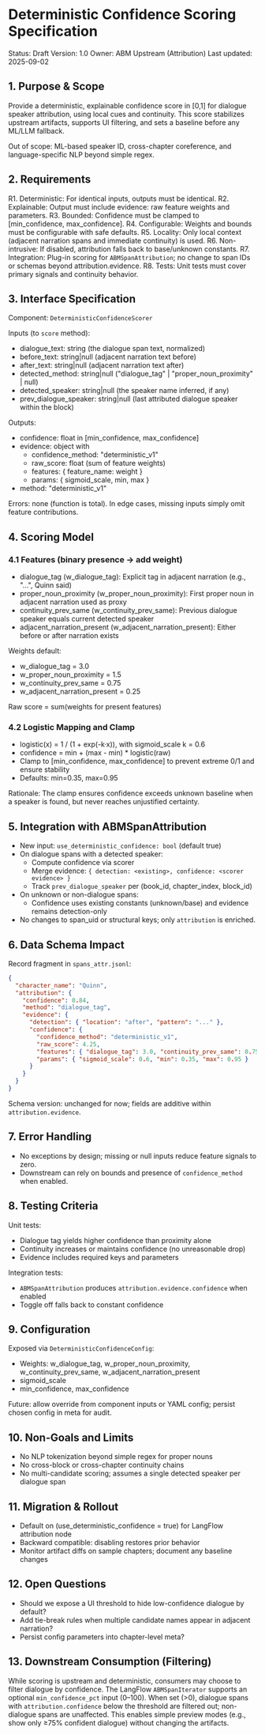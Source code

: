# Deterministic Confidence Scoring Specification

Status: Draft Version: 1.0 Owner: ABM Upstream (Attribution) Last updated: 2025-09-02

## 1. Purpose & Scope

Provide a deterministic, explainable confidence score in [0,1] for dialogue speaker attribution, using local cues and continuity. This score stabilizes upstream artifacts, supports UI filtering, and sets a baseline before any ML/LLM fallback.

Out of scope: ML-based speaker ID, cross-chapter coreference, and language-specific NLP beyond simple regex.

## 2. Requirements

R1. Deterministic: For identical inputs, outputs must be identical. R2. Explainable: Output must include evidence: raw feature weights and parameters. R3. Bounded: Confidence must be clamped to [min_confidence, max_confidence]. R4. Configurable: Weights and bounds must be configurable with safe defaults. R5. Locality: Only local context (adjacent narration spans and immediate continuity) is used. R6. Non-intrusive: If disabled, attribution falls back to base/unknown constants. R7. Integration: Plug-in scoring for `ABMSpanAttribution`; no change to span IDs or schemas beyond attribution.evidence. R8. Tests: Unit tests must cover primary signals and continuity behavior.

## 3. Interface Specification

Component: `DeterministicConfidenceScorer`

Inputs (to `score` method):

- dialogue_text: string (the dialogue span text, normalized)
- before_text: string|null (adjacent narration text before)
- after_text: string|null (adjacent narration text after)
- detected_method: string|null ("dialogue_tag" | "proper_noun_proximity" | null)
- detected_speaker: string|null (the speaker name inferred, if any)
- prev_dialogue_speaker: string|null (last attributed dialogue speaker within the block)

Outputs:

- confidence: float in [min_confidence, max_confidence]
- evidence: object with
  - confidence_method: "deterministic_v1"
  - raw_score: float (sum of feature weights)
  - features: { feature_name: weight }
  - params: { sigmoid_scale, min, max }
- method: "deterministic_v1"

Errors: none (function is total). In edge cases, missing inputs simply omit feature contributions.

## 4. Scoring Model

### 4.1 Features (binary presence → add weight)

- dialogue_tag (w_dialogue_tag): Explicit tag in adjacent narration (e.g., "...", Quinn said)
- proper_noun_proximity (w_proper_noun_proximity): First proper noun in adjacent narration used as proxy
- continuity_prev_same (w_continuity_prev_same): Previous dialogue speaker equals current detected speaker
- adjacent_narration_present (w_adjacent_narration_present): Either before or after narration exists

Weights default:

- w_dialogue_tag = 3.0
- w_proper_noun_proximity = 1.5
- w_continuity_prev_same = 0.75
- w_adjacent_narration_present = 0.25

Raw score = sum(weights for present features)

### 4.2 Logistic Mapping and Clamp

- logistic(x) = 1 / (1 + exp(-k·x)), with sigmoid_scale k = 0.6
- confidence = min + (max - min) * logistic(raw)
- Clamp to [min_confidence, max_confidence] to prevent extreme 0/1 and ensure stability
- Defaults: min=0.35, max=0.95

Rationale: The clamp ensures confidence exceeds unknown baseline when a speaker is found, but never reaches unjustified certainty.

## 5. Integration with ABMSpanAttribution

- New input: `use_deterministic_confidence: bool` (default true)
- On dialogue spans with a detected speaker:
  - Compute confidence via scorer
  - Merge evidence: `{ detection: <existing>, confidence: <scorer evidence> }`
  - Track `prev_dialogue_speaker` per (book_id, chapter_index, block_id)
- On unknown or non-dialogue spans:
  - Confidence uses existing constants (unknown/base) and evidence remains detection-only
- No changes to span_uid or structural keys; only `attribution` is enriched.

## 6. Data Schema Impact

Record fragment in `spans_attr.jsonl`:

```json
{
  "character_name": "Quinn",
  "attribution": {
    "confidence": 0.84,
    "method": "dialogue_tag",
    "evidence": {
      "detection": { "location": "after", "pattern": "..." },
      "confidence": {
        "confidence_method": "deterministic_v1",
        "raw_score": 4.25,
        "features": { "dialogue_tag": 3.0, "continuity_prev_same": 0.75, "adjacent_narration_present": 0.25 },
        "params": { "sigmoid_scale": 0.6, "min": 0.35, "max": 0.95 }
      }
    }
  }
}

```

Schema version: unchanged for now; fields are additive within `attribution.evidence`.

## 7. Error Handling

- No exceptions by design; missing or null inputs reduce feature signals to zero.
- Downstream can rely on bounds and presence of `confidence_method` when enabled.

## 8. Testing Criteria

Unit tests:

- Dialogue tag yields higher confidence than proximity alone
- Continuity increases or maintains confidence (no unreasonable drop)
- Evidence includes required keys and parameters

Integration tests:

- `ABMSpanAttribution` produces `attribution.evidence.confidence` when enabled
- Toggle off falls back to constant confidence

## 9. Configuration

Exposed via `DeterministicConfidenceConfig`:

- Weights: w_dialogue_tag, w_proper_noun_proximity, w_continuity_prev_same, w_adjacent_narration_present
- sigmoid_scale
- min_confidence, max_confidence

Future: allow override from component inputs or YAML config; persist chosen config in meta for audit.

## 10. Non‑Goals and Limits

- No NLP tokenization beyond simple regex for proper nouns
- No cross-block or cross-chapter continuity chains
- No multi-candidate scoring; assumes a single detected speaker per dialogue span

## 11. Migration & Rollout

- Default on (use_deterministic_confidence = true) for LangFlow attribution node
- Backward compatible: disabling restores prior behavior
- Monitor artifact diffs on sample chapters; document any baseline changes

## 12. Open Questions

- Should we expose a UI threshold to hide low-confidence dialogue by default?
- Add tie-break rules when multiple candidate names appear in adjacent narration?
- Persist config parameters into chapter-level meta?

## 13. Downstream Consumption (Filtering)

While scoring is upstream and deterministic, consumers may choose to filter dialogue by confidence. The LangFlow `ABMSpanIterator` supports an optional `min_confidence_pct` input (0–100). When set (>0), dialogue spans with `attribution.confidence` below the threshold are filtered out; non-dialogue spans are unaffected. This enables simple preview modes (e.g., show only ≥75% confident dialogue) without changing the artifacts.
